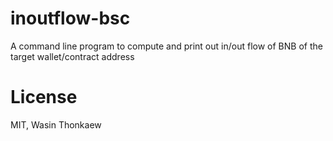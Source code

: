 # inoutflow-bsc
A command line program to compute and print out in/out flow of BNB of the target wallet/contract address

# License
MIT, Wasin Thonkaew
